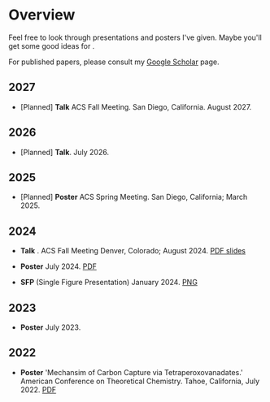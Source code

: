 # Overview
Feel free to look through presentations and posters I've given. Maybe you'll get some good ideas for . 

For published papers, please consult my [Google Scholar](https://scholar.google.com/citations?user=_PBxidMAAAAJ&hl=en) page.

## 2027

 - [Planned] **Talk** ACS Fall Meeting. San Diego, California. August 2027.

## 2026

 - [Planned] **Talk**. July 2026.

## 2025

 - [Planned] **Poster** ACS Spring Meeting. San Diego, California; March 2025.

## 2024

 -  **Talk** . ACS Fall Meeting Denver, Colorado; August 2024. [PDF slides]()

 - **Poster** July 2024. [PDF]()

 - **SFP** (Single Figure Presentation) January 2024. [PNG]()

## 2023

 - **Poster** July 2023. []()

## 2022

 - **Poster** 'Mechansim of Carbon Capture via Tetraperoxovanadates.'
	 American Conference on Theoretical Chemistry. Tahoe, California, July 2022. [PDF]()

